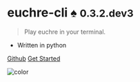 
# **euchre-cli** :spades: **<small>0.3.2.dev3</small>**

> Play euchre in your terminal.

- Written in python

[Github](https://github.com/bradleycwojcik/euchre-cli)
[Get Started](#euchre-cli)

![color](#B3C69F)

